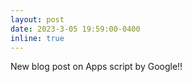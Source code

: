 ```yaml
---
layout: post
date: 2023-3-05 19:59:00-0400
inline: true
---
```


New blog post on Apps script by Google!!